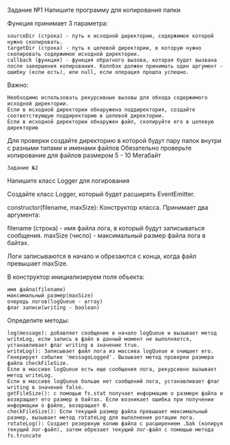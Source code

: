Задание №1
Напишите программу для копирования папки

Функция принимает 3 параметра:

    sourceDir (строка) - путь к исходной директории, содержимое которой нужно скопировать.
    targetDir (строка) - путь к целевой директории, в которую нужно скопировать содержимое исходной директории.
    callback (функция) - функция обратного вызова, которая будет вызвана после завершения копирования. Коллбэк должен принимать один аргумент - ошибку (если есть), или null, если операция прошла успешно.

Важно:

    Необходимо использовать рекурсивные вызовы для обхода содержимого исходной директории.
    Если в исходной директории обнаружена поддиректория, создайте соответствующую поддиректорию в целевой директории.
    Если в исходной директории обнаружен файл, скопируйте его в целевую директорию

Для проверки создайте директорию в которой будут пару папок внутри с разными типами и именами файлов
Обязательно проверьте копирование для файлов размером 5 - 10 Мегабайт




    Задание №2
Напишите класс Logger для логирования

Создайте класс Logger, который будет расширять EventEmitter.

constructor(filename, maxSize): Конструктор класса. Принимает два аргумента:

filename (строка) - имя файла лога, в который будут записываться сообщения.
maxSize (число) - максимальный размер файла лога в байтах.

Логи записываются в начало и обрезаются с конца, когда файл превышает maxSize.

В конструктор инициализируем поля объекта:

    имя файла(filename)
    максимальный размер(maxSize)
    очередь логов(logQueue - array)
    флаг записи(writing - boolean)

Определите методы:

    log(message): добавляет сообщение в начало logQueue и вызывает метод writeLog, если запись в файл в данный момент не выполняется, устанавливает флаг writing в значение true.
    writeLog(): Записывает файл лога из массива logQueue и очищает его. Генерирует событие 'messageLogged'. Вызывает метод проверки размера файла checkFileSize.
    Если в массиве logQueue есть еще сообщения лога, рекурсивно вызывает метод writeLog.
    Если в массиве logQueue больше нет сообщений лога, устанавливает флаг writing в значение false.
    getFileSize(): с помощью fs.stat получает информацию о размере файла и возвращает его размер в байтах. Если возникает ошибка при получении информации о файле, возвращает 0.
    checkFileSize(): Если текущий размер файла превышает максимальный размер, вызывает метод rotateLog для выполнения ротации лога.
    rotateLog(): Создает резервную копию файла с расширением .bak (копируя текущий лог-файл), затем обрезает текущий лог-файл с помощью метода fs.truncate
